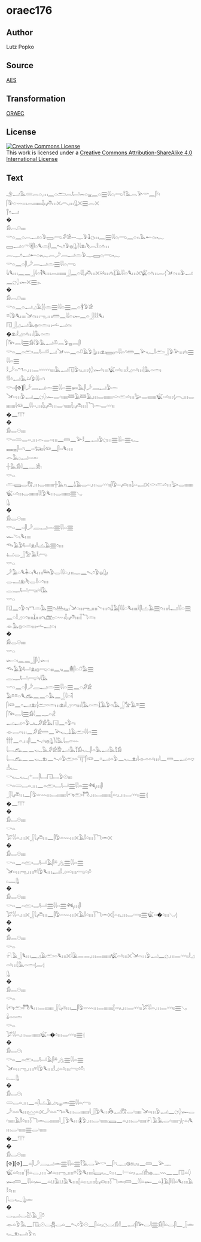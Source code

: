 # oraec176

## Author

Lutz Popko

## Source

[AES](https://github.com/simondschweitzer/aes)

## Transformation

[ORAEC](https://oraec.github.io/)

## License

<a rel="license" href="http://creativecommons.org/licenses/by-sa/4.0/"><img alt="Creative Commons License" style="border-width:0" src="https://i.creativecommons.org/l/by-sa/4.0/88x31.png" /></a><br />This work is licensed under a <a rel="license" href="http://creativecommons.org/licenses/by-sa/4.0/">Creative Commons Attribution-ShareAlike 4.0 International License</a>

## Text

𓄂𓂝𓅓𓄲𓂋𓏏𓈒𓏥𓈖𓏏𓂧𓂋𓂡𓋭𓏏𓈇𓈖𓏏𓈗𓇋𓇋𓏏𓂺𓍋𓅓𓂋𓅪𓎡𓈖𓋴𓄹<br>
𓋴𓅱𓏏𓇠𓏥𓂋𓏤𓏤𓏤𓏤𓏤𓏤𓏤𓏤𓇜𓏤𓌾𓏥𓏴𓇹𓈒𓏥𓊮𓏴𓈗𓐛𓏴<br>
𓐩𓏌𓂝<br>
�<br>
𓀁𓂋𓇳𓏤𓏤𓏤𓏤<br>
𓎡𓏏𓈖𓏏𓂋𓂝𓏏𓅱𓈙𓂺𓀔𓀀𓍿𓊃𓅱𓍞𓐎𓏥𓈖𓈗𓇋𓇋𓏏𓂺𓈖𓏏𓏭𓅓𓄡𓏏𓏤𓆑<br>
𓈙𓂝𓏏𓍼𓇋𓇩𓋴𓏏𓆰𓏛𓋴𓈖𓍇𓏌𓅱𓐍𓊮𓍘𓇋𓁷𓏤𓌸𓂋𓎛𓏏𓏌𓏥<br>
𓐛𓊃𓏌𓂝𓄡𓏏𓏤𓆑𓂋𓌳𓐙𓂝𓏛𓅱𓊃𓈙𓏏𓂺𓆑<br>
𓎡𓏏𓈖𓏏𓋴𓌳𓐙𓂝𓏛𓈗𓇋𓇋𓏏𓂺<br>
𓇋𓏤𓆰𓏥𓈖𓈖𓃀𓇋𓏏𓌟𓆰𓏥𓂋𓏤𓏤𓏤𓏤𓏤𓏤𓏤𓏤𓃀𓈖𓏏𓇋𓇜𓌾𓏥𓏴𓄖𓏤𓏥𓏌𓏤𓆼𓄿𓇋𓇋𓏏𓆰𓏥𓏴𓆤𓏏𓏌𓏥𓐛𓂆𓍁𓏏𓏥𓅱𓂝𓈖𓐎𓆭𓆱𓏴𓈗𓂄<br>
�<br>
𓀁𓂋𓇳𓏤𓏤𓏤𓏤<br>
𓎡𓏏𓈖𓏏𓂝𓈎𓄿𓂭𓂭𓏛𓈗𓇋𓇋𓏏𓈗𓈖𓏏𓇉𓅱𓀀<br>
𓎼𓇋𓅱𓆰𓏥𓏤𓍁𓏏𓏥𓁸𓈒𓏥𓏤𓏠𓈖𓇋𓇋𓏏𓆱𓈖𓏏𓃀𓎛𓎛𓆰𓏤<br>
𓉔𓃀𓈎𓂝𓅓𓐍𓏏𓏛𓏥𓌡𓂝𓏏𓏤<br>
�𓁷𓏤𓎛𓈎𓏏𓏌𓏥𓇛𓅓𓏏𓏛<br>
𓋴𓅨𓂋𓇋𓈗𓀁𓇋𓅱𓅓𓂝𓌨𓂋𓅱𓈇𓂋𓋴<br>
𓎡𓏏𓈖𓏏𓂧𓂋𓂡𓍲𓂝𓍁𓇠𓈖𓏏𓍔𓄿𓅱𓊮𓏥𓁷𓏤𓈙𓊪𓏏𓇋𓇋𓏏𓄹𓏠𓈖𓅪𓆑𓎛𓂧𓃀𓅱𓅪𓏥𓏌𓏤𓈗𓇋𓇋𓏏𓈗<br>
𓎛𓌳𓏏𓎔𓏏𓈒𓏥𓂋𓎆𓎆𓎆𓎆𓎆𓎆𓏤𓏤𓏤𓏤𓅓𓂝𓉔𓅱𓏭𓈒𓏥𓂆𓆭𓆱𓏌𓏥𓏤𓆤𓏏𓏌𓏥𓏤𓎛𓈎𓏏𓏌𓏥𓇛𓅓𓏏𓏛𓏤<br>
𓎗𓎛𓏌𓂝𓅓𓄖𓅱𓇋𓇋𓏏𓄹<br>
𓎡𓏏[⯑]𓋴𓌳𓐙𓂝𓏛𓈗𓇋𓇋𓏏𓈗𓍃𓅓𓋴𓌳𓐙𓂝𓅱𓏛<br>
𓍁𓏏𓏥𓅱𓂝𓈖𓐎𓆭𓆱𓂋𓎆𓏤𓏤𓏤𓏤𓏤𓏤𓆷𓄿𓆷𓄿𓈒𓏥𓂋𓏤𓏤𓏤𓏤𓏤𓏤𓏤𓏤𓎙𓂧𓏌𓏥𓅬𓂋𓏤𓏤𓏤𓏤𓏤𓏤𓏤𓏤𓆤𓏏𓏌𓏥𓂆𓇹𓈒𓏥𓂋𓏤𓏤𓏤𓏤𓏤𓏤𓏤𓏤𓇋𓆛𓈖𓇋𓇋𓏏𓈒𓏥𓇜𓏤𓌾𓏥𓂋𓎆𓏤𓏤𓏤𓏤𓏤𓏤𓇜𓏤𓌾𓏥𓇅𓆓𓏛𓂋𓎆𓎆𓎆𓏤𓏤<br>
�𓈖𓇲<br>
�<br>
𓀁𓂋𓇳𓏤𓏤𓏤𓏤<br>
𓎡𓏏𓄲𓂋𓏏𓈒𓏥𓁹𓂋𓏏𓏥𓈖𓏠𓈖𓅪𓎛𓈖𓂝𓅱𓐎𓏥𓈗𓇋𓇋𓏏𓈗𓆑<br>
𓈘𓈇𓋴𓏏𓄹𓈖𓏏𓃒𓏤𓏤𓇋𓆛𓈖𓋴𓏏𓆰𓏥𓏤<br>
𓁹𓅓𓊪𓂝𓏏𓏒<br>
𓏶𓅓𓀁𓇋𓈖𓊃𓀀𓏤<br>
𓎡𓏏<br>
𓂧𓈙𓂋𓀗𓈒𓏥𓂋𓏤𓏤𓏤𓏤𓏤𓏤𓏤𓏤𓏶𓅓𓏭𓈖𓍑𓄿𓂋𓏏𓈒𓏥𓂋𓎆𓎆𓎆𓏤𓏤𓋴𓅱𓏏𓌽𓏥𓍖𓏏𓂝𓏴𓎙𓂧𓏌𓏥𓅬𓂋𓏤𓏤𓏤𓏤𓏤𓏤𓏤𓏤𓆤𓏏𓏌𓏥𓂋𓏤𓏤𓏤𓏤𓏤𓏤𓏤𓏤𓇋𓎛𓅱𓆰𓏥𓂋𓏤𓏤𓏤𓏤𓏤𓏤𓏤𓏤𓈗𓂅<br>
𓊮<br>
�<br>
𓀁𓂋𓇳𓏤𓏤𓏤𓏤<br>
𓎡𓏏𓈖𓏏𓋴𓌳𓐙𓂝𓏛𓈗𓇋𓇋𓏏𓈗<br>
𓆱𓌪𓆰𓏥𓏤<br>
𓆞𓄿𓅱𓂡𓁷𓏤𓎛𓐟𓄿𓈗𓏌𓏥<br>
𓂞𓂋𓃀𓅡𓄿𓎛𓂺<br>
𓎡𓏏<br>
𓌳𓄿𓏏𓆰𓇓𓏏𓏤𓆰𓏥𓏤𓃛𓅱𓂋𓇋𓇋𓏏𓈒𓏥𓊃𓈖𓍇𓏌𓅱𓐍𓊮𓏤<br>
𓂋𓂝𓁷𓏤𓌸𓂋𓎛𓏏𓏌𓏥<br>
𓐛𓊃𓂡𓂺𓏤𓄹𓇋𓅓<br>
𓎡𓏏<br>
𓉔𓈖𓏌𓅱𓏌𓏤𓎔𓏛𓅓𓈗𓏌𓏤𓅹𓏤𓈇𓏤𓍁𓏏𓏥𓁸𓈒𓏥𓏤𓄢𓏥𓏌𓏤𓆼𓄿𓋴𓇋𓇋𓏏𓆰𓏥𓏤𓎛𓋴𓐟𓄿𓈗𓏌𓏥𓏤𓇋𓂝𓇋𓇋𓏏𓈗𓈖𓏏𓎛𓈎𓏏𓏌𓏥𓏤𓆼𓏤𓏥𓏌𓏤𓊏𓊪𓏏𓇠𓏤𓇜𓏤𓌾𓏥𓇅𓆓𓏛𓏤<br>
𓁹𓅓𓐍𓏏𓏛𓏥𓌡𓂝𓏏𓏤<br>
�<br>
𓀁𓂋𓇳𓏤𓏤𓏤𓏤<br>
𓎡𓏏<br>
𓆱𓏏𓏤𓈖𓈖𓃀𓋴𓆭𓆱𓏤<br>
𓆞𓄿𓅱𓂡𓁷𓏤𓐍𓂸𓏏𓏤𓏤𓏤𓈖𓏭𓈖𓄟𓋴𓏏𓍔𓄿𓈗<br>
𓐛𓊃𓂡𓂺𓄹𓏤𓇋𓅓<br>
𓎡𓏏𓈖𓏏𓋴𓌳𓐙𓂝𓏛𓈗𓇋𓇋𓏏𓈗𓈖𓏏𓀔𓀀<br>
𓄿𓎼𓎼𓏏𓆰𓃹𓈖𓈖𓏏𓅓𓈖𓃀𓇋𓏏𓌟<br>
𓋴𓆛𓈖𓏌𓂝𓁷𓏤𓐪𓂧𓏌𓏛𓏥𓁷𓏤𓎛𓈎𓏏𓏌𓏥𓇛𓅓𓏏𓏛𓆼𓄿𓅱𓏌𓏤𓅓𓃀𓅡𓄿𓎼𓈗<br>
𓋴𓅨𓂋𓇋𓈗𓀁𓇋𓈖𓊃𓏏𓁐<br>
𓂝𓂝𓏏𓅱𓂜𓀔𓀀𓅓𓉔𓈖𓏌𓅱𓏌𓏤<br>
𓁹𓂋𓏏𓏥𓈖𓀔𓀀𓏠𓈖𓅪𓆑𓍑𓄿𓂧𓇋𓇋𓏏𓈗<br>
𓋣𓈖𓏏𓈒𓏥𓋴𓈖𓍇𓏌𓏤𓐍𓊮𓍘𓇋𓅓𓇋𓊪𓊪𓏏𓇠<br>
𓇋𓂋𓃹𓈖𓈖𓆑𓅓𓀔𓀀𓀘𓂝𓅓𓄈𓀁𓆑𓋴𓏏𓅓𓂝𓅓𓄈𓀁<br>
𓇋𓂋𓃹𓈖𓈖𓆑𓁷𓏤𓈖𓍇𓏌𓅱𓂧𓏏𓋳𓋴𓆛𓈖𓏌𓂝𓏏𓅱𓈖𓆑𓁷𓏤𓇋𓁹𓏏𓏏𓏌𓏥𓇋𓈖𓏠𓈖𓂝𓏏𓂑𓁐𓆑<br>
𓎡𓆑𓆑𓂐𓂋𓋴𓂋𓉔𓂋𓅱𓇳𓏤𓏤𓏤𓏤<br>
𓎡𓏏𓄲𓂋𓏏𓈒𓏥𓈖𓏏𓂧𓂋𓂡𓈗𓇋𓇋𓏏𓈗𓆈𓏥𓋴<br>
𓃀𓇋𓌾𓏥𓈖𓋴𓅱𓏏𓇠𓏥𓂋𓏤𓏤𓏤𓏤𓏤𓏤𓏤𓏤𓇋𓄞𓂧𓇭𓈒𓏥𓂋𓏤𓏤𓏤𓏤𓏤𓏤𓏤𓏤𓐮𓏏𓏭𓈒𓏥𓂋𓎆𓎆𓎆𓏤𓏤𓈗𓂆<br>
�𓈖𓇲<br>
�<br>
𓀁𓂋𓇳𓏤𓏤𓏤𓏤<br>
𓎡𓏏<br>
𓅯𓇋𓇋𓏏𓈒𓏥𓏴𓃀𓇋𓌾𓏥𓈖𓋴𓅱𓏏𓇠𓏥𓏴𓄿𓎛𓏌𓏥𓇅𓆓𓏛𓏴<br>
�<br>
𓀁𓂋𓇳𓏤𓏤𓏤𓏤<br>
𓎡𓏏𓈖𓏏𓂧𓂋𓂡𓄿𓋴𓍬𓂻𓈗𓇋𓇋𓏏𓈗<br>
𓍁𓏏𓏥𓁸𓈒𓏥𓏤𓎼𓇋𓅱𓆰𓏥𓂝𓎛𓈎𓏏𓏌𓏥𓂺𓏌𓏤𓏊<br>
𓊪𓊃𓊮<br>
�<br>
𓀁𓂋𓇳𓏤𓏤𓏤𓏤<br>
𓎡𓏏𓈖𓏏𓂧𓂋𓂡𓈗𓇋𓇋𓏏𓈗𓆈𓏥𓋴<br>
𓅯𓇋𓇋𓏏𓈒𓏥𓏴𓃀𓇋𓌾𓏥𓈖𓋴𓅱𓏏𓇠𓏥𓏴𓄿𓎛𓏌𓏥𓇅𓆓𓏛𓏴𓐮𓏏𓏭𓈒𓏥𓂋𓎆𓎆𓎆𓏤𓏤𓈗𓆤𓏏�𓏌𓏥𓂅𓂆<br>
�<br>
�<br>
𓀁𓂋𓇳𓏤𓏤𓏤𓏤<br>
𓎡𓏏<br>
𓍯𓄿𓃀𓆰𓏥𓈖𓈎𓄿𓂧𓏏𓆰𓏥𓏴𓇋𓄿𓂋𓂋𓈒𓏥𓂋𓏤𓏤𓏤𓏤𓏤𓏤𓏤𓏤𓆤𓏏𓏌𓏥𓏴𓍁𓏏𓏥𓅱𓂝𓈖𓐎𓈒𓏥𓂋𓎆𓎆𓎆𓏤𓏤𓎛𓈎𓏏𓏌𓏥𓇛𓅓𓏏𓏛𓂆𓐛𓂆<br>
𓊮<br>
�<br>
𓀁𓂋𓇳𓏤𓏤𓏤𓏤<br>
𓎡𓏏<br>
𓇋𓄞𓂧𓇭𓆰𓏥𓂋𓏤𓏤𓏤𓏤𓏤𓏤𓏤𓏤𓃀𓇋𓌽𓏥𓈖𓋴𓅱𓏏𓇠𓏥𓂋𓏤𓏤𓏤𓏤𓏤𓏤𓏤𓏤𓐮𓏏𓏭𓈒𓏥𓂋𓎆𓎆𓎆𓏤𓏤𓅯𓇋𓇋𓏏𓈒𓏥𓂋𓎆𓎆𓎆𓏤𓏤𓈗𓂅<br>
𓏇𓏏𓏏𓏛<br>
𓎡𓏏<br>
𓅯𓇋𓇋𓏏𓈒𓏥𓂋𓏤𓏤𓏤𓏤𓏤𓏤𓏤𓏤𓆤𓏏�𓏌𓏥𓂋𓎆𓎆𓎆𓏤𓏤𓈗𓂆<br>
�<br>
𓀁𓂋𓇳𓏤<br>
𓎡𓏏𓈖𓏏𓂧𓂋𓂡𓄿𓋴𓍬𓂻𓈗𓇋𓇋𓏏𓈗<br>
𓍁𓏏𓏥𓁸𓈒𓏥𓏤𓎼𓇋𓅱𓆰𓏥𓏤𓎛𓈎𓏏𓏌𓏥𓂺𓏌𓏊𓏤<br>
𓊪𓊃𓊮<br>
�<br>
𓀁𓂋𓇳𓏤<br>
𓄲𓂋𓏏𓈒𓏥𓈖𓏏𓋴𓐟𓄿𓈎𓆌𓏛𓈗𓇋𓇋𓏏𓂺<br>
𓌳𓏏𓏏𓆰𓏥𓈉𓏏𓏤𓏴𓌳𓏏𓏏𓎔𓏏𓆰𓏥𓂋𓏤𓏤𓏤𓏤𓏤𓏤𓏤𓏤𓇋𓃀𓅱𓆰𓏥𓇗𓂝𓀗𓂋𓎆𓏤𓏤𓏤𓏤𓏤𓏤𓍁𓏏𓏥𓅱𓂝𓈖𓐎𓆭𓆱𓂋𓎆𓏤𓏤𓏤𓏤𓏤𓏤𓄿𓎛𓏌𓏥𓇅𓆓𓏛𓂋𓏤𓏤𓏤𓏤𓏤𓏤𓏤𓏤𓇋𓃀𓅱𓆰𓏥𓇇𓅱𓈒𓏥𓂋𓎆𓏤𓏤𓏤𓏤𓏤𓏤𓊪𓈙𓈖𓏏𓈒𓏥𓂋𓎆𓏤𓏤𓏤𓏤𓏤𓏤𓍯𓄿𓅓𓂋𓎆𓏤𓏤𓏤𓏤𓏤𓏤𓇼𓏏𓏤𓆰𓏥𓂋𓎆𓏤𓏤𓏤𓏤𓏤𓏤𓈗𓂋𓎆𓏤𓏤𓏤𓏤𓏤𓏤<br>
�𓈖𓇲<br>
�<br>
𓀁𓂋𓇳𓏤𓏤𓏤𓏤<br>
[⯑][⯑]𓈖𓏏𓋴𓌳𓐙𓂝𓏛𓈗𓇋𓇋𓏏𓈗𓍋𓅓𓂋𓅪𓎡𓈖𓋴𓄹𓊃𓊪𓊗𓁶𓊪𓏭𓈖𓏠𓈖𓅪𓊃<br>
𓆤𓏏𓏌𓏥𓏤𓊹𓌢𓏏𓂋𓈒𓏥𓏤𓍁𓏏𓏥𓁸𓈒𓏥𓏤𓎼𓇋𓅱𓆰𓏥𓏤𓇋𓈙𓆑𓏌𓏥𓈖𓍕𓏏𓏭𓂝𓀀𓏤𓐍𓊃𓇠𓈖𓈖𓉔𓏏𓆭𓆱𓏤𓏠𓈖𓇋𓇋𓏏𓆱𓈖𓏏𓂓𓄿𓂓𓄿𓆰𓏥𓏤𓐮𓏏𓏥𓈒𓏥𓏤𓇜𓏤𓌽𓏥𓇅𓆓𓏛𓏤𓏠𓈖𓇋𓇋𓏏𓆱𓈖𓏏𓆼𓄿𓋴𓇋𓇋𓏏𓆰𓏥𓏤𓄿𓎛𓏌𓏥<br>
𓋴𓂋𓆑𓊮𓏛<br>
�<br>
𓂋𓂝𓂋𓅷𓄿𓃀𓏊<br>
𓁹𓏏𓅱𓅓𓈖𓉔𓊪𓇳𓂋𓆣𓂋𓏏𓈖𓍇𓏌𓅱𓇳𓈖𓋴𓏏𓏭𓐎𓂋𓏤𓀁𓎛𓈖𓂝𓋴𓅨𓂋𓇋𓈗𓀁𓋴𓏏𓂋𓋴𓈖𓃀𓏛𓆑𓁷𓏤𓂝𓏤𓅱𓏭<br>
